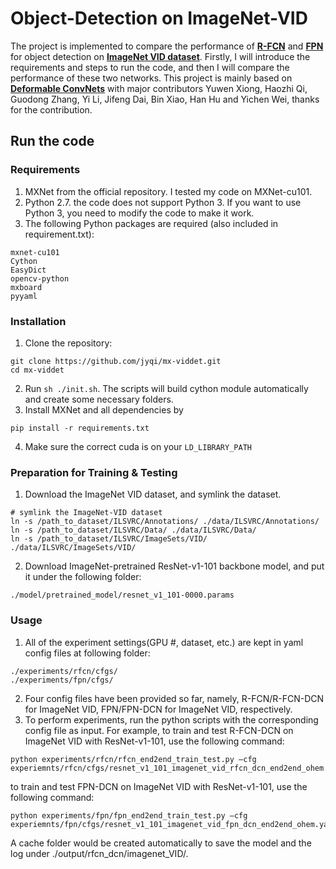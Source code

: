 
# Object-Detection on ImageNet-VID
The project is implemented to compare the performance of [**R-FCN**](https://arxiv.org/abs/1605.06409) and [**FPN**](https://arxiv.org/abs/1612.03144) for object detection on [**ImageNet VID dataset**](http://bvisionweb1.cs.unc.edu/ilsvrc2015/download-videos-3j16.php). Firstly, I will introduce the requirements and steps to run the code, and then I will compare the performance of these two networks.
This project is mainly based on [**Deformable ConvNets**](https://github.com/msracver/Deformable-ConvNets) with major contributors Yuwen Xiong, Haozhi Qi, Guodong Zhang, Yi Li, Jifeng Dai, Bin Xiao, Han Hu and Yichen Wei, thanks for the contribution.
## Run the code
### Requirements
1.	MXNet from the official repository. I tested my code on MXNet-cu101.
2.	Python 2.7. the code does not support Python 3. If you want to use Python 3, you need to modify the code to make it work.
3.	The following Python packages are required (also included in requirement.txt):
```
mxnet-cu101
Cython
EasyDict
opencv-python
mxboard
pyyaml
```
### Installation
1.	Clone the repository:
```
git clone https://github.com/jyqi/mx-viddet.git
cd mx-viddet
```
2.	Run `sh ./init.sh`. The scripts will build cython module automatically and create some necessary folders.
3.	Install MXNet and all dependencies by
```
pip install -r requirements.txt
```
4.	Make sure the correct cuda is on your `LD_LIBRARY_PATH`
### Preparation for Training & Testing
1.	Download the ImageNet VID dataset, and symlink the dataset.
```
# symlink the ImageNet-VID dataset
ln -s /path_to_dataset/ILSVRC/Annotations/ ./data/ILSVRC/Annotations/
ln -s /path_to_dataset/ILSVRC/Data/ ./data/ILSVRC/Data/
ln -s /path_to_dataset/ILSVRC/ImageSets/VID/ ./data/ILSVRC/ImageSets/VID/
```
2.	Download ImageNet-pretrained ResNet-v1-101 backbone model, and put it under the following folder:
```
./model/pretrained_model/resnet_v1_101-0000.params
```
### Usage
1.	All of the experiment settings(GPU #, dataset, etc.) are kept in yaml config files at following folder:
```
./experiments/rfcn/cfgs/
./experiments/fpn/cfgs/
```
2.	Four config files have been provided so far, namely, R-FCN/R-FCN-DCN for ImageNet VID, FPN/FPN-DCN for ImageNet VID, respectively.
3.	To perform experiments, run the python scripts with the corresponding config file as input. 
For example, to train and test R-FCN-DCN on ImageNet VID with ResNet-v1-101, use the following command:
```
python experiments/rfcn/rfcn_end2end_train_test.py –cfg experiemnts/rfcn/cfgs/resnet_v1_101_imagenet_vid_rfcn_dcn_end2end_ohem.yaml
```
to train and test FPN-DCN on ImageNet VID with ResNet-v1-101, use the following command:
```
python experiments/fpn/fpn_end2end_train_test.py –cfg experiemnts/fpn/cfgs/resnet_v1_101_imagenet_vid_fpn_dcn_end2end_ohem.yaml
```
A cache folder would be created automatically to save the model and the log under ./output/rfcn_dcn/imagenet_VID/.
